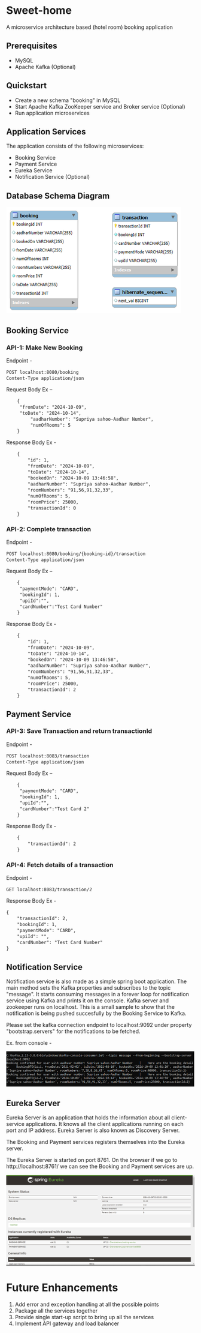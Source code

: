 # Sweet-home
A microservice architecture based (hotel room) booking application

## Prerequisites

- MySQL
- Apache Kafka (Optional)

## Quickstart

- Create a new schema "booking" in MySQL
- Start Apache Kafka ZooKeeper service and Broker service (Optional)
- Run application microservices

## Application Services

The application consists of the following microservices:
- Booking Service
- Payment Service
- Eureka Service
- Notification Service (Optional)

## Database Schema Diagram

![Database Schema Diagram](/meta/database_schema.png)

## Booking Service

### API-1: Make New Booking

Endpoint -

```
POST localhost:8080/booking 
Content-Type application/json
```

Request Body Ex –

```
	{
   	 "fromDate": "2024-10-09",
   	 "toDate": "2024-10-14",
    	 "aadharNumber": "Supriya sahoo-Aadhar Number",
    	 "numOfRooms": 5
	}
```

Response Body Ex -

```
	{
	    "id": 1,
	    "fromDate": "2024-10-09",
	    "toDate": "2024-10-14",
	    "bookedOn": "2024-10-09 13:46:58",
	    "aadharNumber": "Supriya sahoo-Aadhar Number",
	    "roomNumbers": "91,56,91,32,33",
	    "numOfRooms": 5,
	    "roomPrice": 25000,
	    "transactionId": 0
	}
```

### API-2: Complete transaction

Endpoint -

```
POST localhost:8080/booking/{booking-id}/transaction
Content-Type application/json
```

Request Body Ex –

```
	{
   	 "paymentMode": "CARD",
	 "bookingId": 1,
	 "upiId":"",
	 "cardNumber":"Test Card Number"
	}
```

Response Body Ex -

```
	{
	    "id": 1,
	    "fromDate": "2024-10-09",
	    "toDate": "2024-10-14",
	    "bookedOn": "2024-10-09 13:46:58",
	    "aadharNumber": "Supriya sahoo-Aadhar Number",
	    "roomNumbers": "91,56,91,32,33",
	    "numOfRooms": 5,
	    "roomPrice": 25000,
	    "transactionId": 2
	}
```


## Payment Service

### API-3: Save Transaction and return transactionId

Endpoint -

```
POST localhost:8083/transaction
Content-Type application/json
```

Request Body Ex –

```
	{
   	 "paymentMode": "CARD",
	 "bookingId": 1,
	 "upiId":"",
	 "cardNumber":"Test Card 2"
	}
```

Response Body Ex -

```
	{
     	"transactionId": 2
	}
```

### API-4: Fetch details of a transaction

Endpoint -

```
GET localhost:8083/transaction/2
```

Response Body Ex -

```
{
    "transactionId": 2,
    "bookingId": 1,
    "paymentMode": "CARD",
    "upiId": "",
    "cardNumber": "Test Card Number"
}
```

## Notification Service

Notification service is also made as a simple spring boot application. The main method sets the Kafka properties and subscribes to the topic "message". It starts consuming messages in a forever loop for notification service using Kafka and prints it on the console. Kafka server and zookeeper runs on localhost. This is a small sample to show that the notification is being pushed succesfully by the Booking Service to Kafka.

Please set the kafka connection endpoint to localhost:9092 under property "bootstrap.servers" for the notifications to be fetched.

Ex. from console - 

![notification](/meta/kafka_notification.png)

## Eureka Server

Eureka Server is an application that holds the information about all client-service applications. It knows all the client applications running on each port and IP address. Eureka Server is also known as Discovery Server.

The Booking and Payment services registers themselves into the Eureka server.

The Eureka Server is started on port 8761. On the browser if we go to http://localhost:8761/ we can see the Booking and Payment services are up.

![Eureka](/meta/eureka_log.png)

# Future Enhancements

1.  Add error and exception handling at all the possible points
2.  Package all the services together
3.  Provide single start-up script to bring up all the services
4.  Implement API gateway and load balancer
